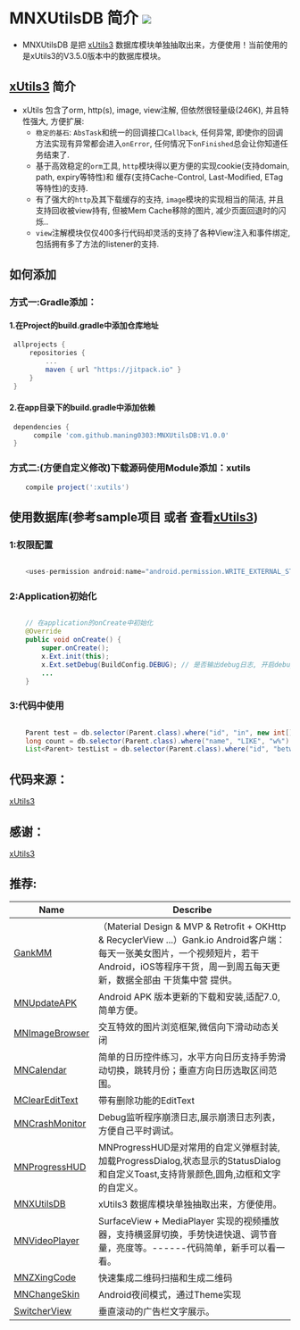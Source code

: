 # MNXUtilsDB 简介 [![](https://jitpack.io/v/maning0303/MNXUtilsDB.svg)](https://jitpack.io/#maning0303/MNXUtilsDB)

* MNXUtilsDB 是把 [xUtils3](https://github.com/wyouflf/xUtils3) 数据库模块单独抽取出来，方便使用！当前使用的是xUtils3的V3.5.0版本中的数据库模块。


## [xUtils3](https://github.com/wyouflf/xUtils3) 简介
* xUtils 包含了orm, http(s), image, view注解, 但依然很轻量级(246K), 并且特性强大, 方便扩展:
  - `稳定的基石`: `AbsTask`和统一的回调接口`Callback`, 任何异常, 即使你的回调方法实现有异常都会进入`onError`, 任何情况下`onFinished`总会让你知道任务结束了.
  - 基于高效稳定的`orm`工具, `http`模块得以更方便的实现cookie(支持domain, path, expiry等特性)和
    缓存(支持Cache-Control, Last-Modified, ETag等特性)的支持.
  - 有了强大的`http`及其下载缓存的支持, `image`模块的实现相当的简洁, 并且支持回收被view持有, 但被Mem Cache移除的图片, 减少页面回退时的闪烁..
  - `view`注解模块仅仅400多行代码却灵活的支持了各种View注入和事件绑定, 包括拥有多了方法的listener的支持.


## 如何添加

### 方式一:Gradle添加：
   #### 1.在Project的build.gradle中添加仓库地址

   ``` gradle
   	allprojects {
   		repositories {
   			...
   			maven { url "https://jitpack.io" }
   		}
   	}
   ```

   #### 2.在app目录下的build.gradle中添加依赖
   ``` gradle
   	dependencies {
   	     compile 'com.github.maning0303:MNXUtilsDB:V1.0.0'
   	}
   ```

### 方式二:(方便自定义修改)下载源码使用Module添加：xutils

``` gradle
	compile project(':xutils')

```

## 使用数据库(参考sample项目 或者 查看[xUtils3](https://github.com/wyouflf/xUtils3))

### 1:权限配置
```java

    <uses-permission android:name="android.permission.WRITE_EXTERNAL_STORAGE" />

```

### 2:Application初始化
```java

    // 在application的onCreate中初始化
    @Override
    public void onCreate() {
        super.onCreate();
        x.Ext.init(this);
        x.Ext.setDebug(BuildConfig.DEBUG); // 是否输出debug日志, 开启debug会影响性能.
        ...
    }

```

### 3:代码中使用

```java

    Parent test = db.selector(Parent.class).where("id", "in", new int[]{1, 3, 6}).findFirst();
    long count = db.selector(Parent.class).where("name", "LIKE", "w%").and("age", ">", 32).count();
    List<Parent> testList = db.selector(Parent.class).where("id", "between", new String[]{"1", "5"}).findAll();

```

## 代码来源：
[xUtils3](https://github.com/wyouflf/xUtils3)

## 感谢：
[xUtils3](https://github.com/wyouflf/xUtils3)


## 推荐:
Name | Describe |
--- | --- |
[GankMM](https://github.com/maning0303/GankMM) | （Material Design & MVP & Retrofit + OKHttp & RecyclerView ...）Gank.io Android客户端：每天一张美女图片，一个视频短片，若干Android，iOS等程序干货，周一到周五每天更新，数据全部由 干货集中营 提供。 |
[MNUpdateAPK](https://github.com/maning0303/MNUpdateAPK) | Android APK 版本更新的下载和安装,适配7.0,简单方便。 |
[MNImageBrowser](https://github.com/maning0303/MNImageBrowser) | 交互特效的图片浏览框架,微信向下滑动动态关闭 |
[MNCalendar](https://github.com/maning0303/MNCalendar) | 简单的日历控件练习，水平方向日历支持手势滑动切换，跳转月份；垂直方向日历选取区间范围。 |
[MClearEditText](https://github.com/maning0303/MClearEditText) | 带有删除功能的EditText |
[MNCrashMonitor](https://github.com/maning0303/MNCrashMonitor) | Debug监听程序崩溃日志,展示崩溃日志列表，方便自己平时调试。 |
[MNProgressHUD](https://github.com/maning0303/MNProgressHUD) | MNProgressHUD是对常用的自定义弹框封装,加载ProgressDialog,状态显示的StatusDialog和自定义Toast,支持背景颜色,圆角,边框和文字的自定义。 |
[MNXUtilsDB](https://github.com/maning0303/MNXUtilsDB) | xUtils3 数据库模块单独抽取出来，方便使用。 |
[MNVideoPlayer](https://github.com/maning0303/MNVideoPlayer) | SurfaceView + MediaPlayer 实现的视频播放器，支持横竖屏切换，手势快进快退、调节音量，亮度等。------代码简单，新手可以看一看。 |
[MNZXingCode](https://github.com/maning0303/MNZXingCode) | 快速集成二维码扫描和生成二维码 |
[MNChangeSkin](https://github.com/maning0303/MNChangeSkin) | Android夜间模式，通过Theme实现 |
[SwitcherView](https://github.com/maning0303/SwitcherView) | 垂直滚动的广告栏文字展示。 |
